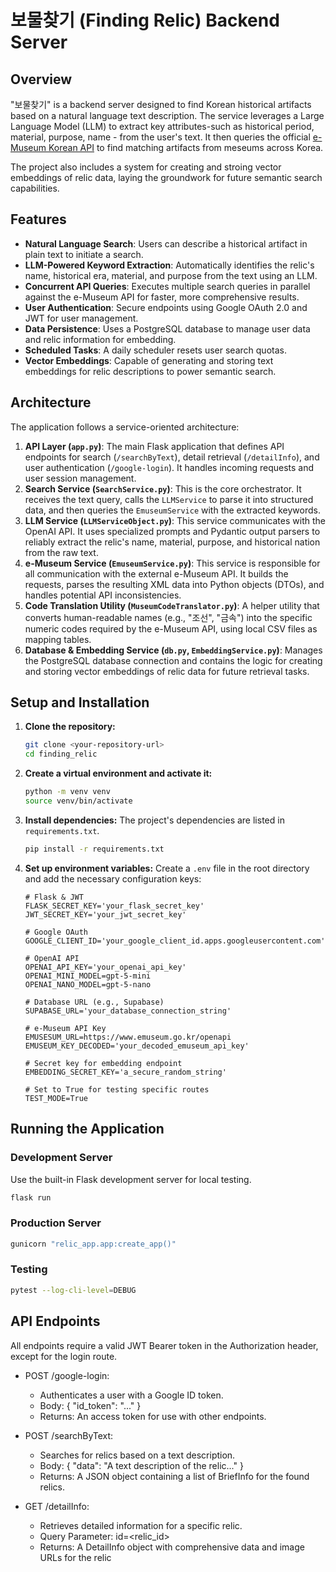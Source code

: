 # 보물찾기 (Finding Relic) Backend Server

## Overview

"보물찾기" is a backend server designed to find Korean historical artifacts based on a natural language text description. The service leverages a Large Language Model (LLM) to extract key attributes-such as historical period, material, purpose, name - from the user's text. It then queries the official [e-Museum Korean API](https://www.emuseum.go.kr/main) to find matching artifacts from meseums across Korea.

The project also includes a system for creating and stroing vector embeddings of relic data, laying the groundwork for future semantic search capabilities.


## Features

* **Natural Language Search**: Users can describe a historical artifact in plain text to initiate a search.
* **LLM-Powered Keyword Extraction**: Automatically identifies the relic's name, historical era, material, and purpose from the text using an LLM.
* **Concurrent API Queries**: Executes multiple search queries in parallel against the e-Museum API for faster, more comprehensive results.
* **User Authentication**: Secure endpoints using Google OAuth 2.0 and JWT for user management.
* **Data Persistence**: Uses a PostgreSQL database to manage user data and relic information for embedding.
* **Scheduled Tasks**: A daily scheduler resets user search quotas.
* **Vector Embeddings**: Capable of generating and storing text embeddings for relic descriptions to power semantic search.


## Architecture

The application follows a service-oriented architecture:

1.  **API Layer (`app.py`)**: The main Flask application that defines API endpoints for search (`/searchByText`), detail retrieval (`/detailInfo`), and user authentication (`/google-login`). It handles incoming requests and user session management.
2.  **Search Service (`SearchService.py`)**: This is the core orchestrator. It receives the text query, calls the `LLMService` to parse it into structured data, and then queries the `EmuseumService` with the extracted keywords.
3.  **LLM Service (`LLMServiceObject.py`)**: This service communicates with the OpenAI API. It uses specialized prompts and Pydantic output parsers to reliably extract the relic's name, material, purpose, and historical nation from the raw text.
4.  **e-Museum Service (`EmuseumService.py`)**: This service is responsible for all communication with the external e-Museum API. It builds the requests, parses the resulting XML data into Python objects (DTOs), and handles potential API inconsistencies.
5.  **Code Translation Utility (`MuseumCodeTranslator.py`)**: A helper utility that converts human-readable names (e.g., "조선", "금속") into the specific numeric codes required by the e-Museum API, using local CSV files as mapping tables.
6.  **Database & Embedding Service (`db.py`, `EmbeddingService.py`)**: Manages the PostgreSQL database connection and contains the logic for creating and storing vector embeddings of relic data for future retrieval tasks.


## Setup and Installation

1.  **Clone the repository:**
    ```bash
    git clone <your-repository-url>
    cd finding_relic
    ```

2.  **Create a virtual environment and activate it:**
    ```bash
    python -m venv venv
    source venv/bin/activate
    ```

3.  **Install dependencies:**
    The project's dependencies are listed in `requirements.txt`.
    ```bash
    pip install -r requirements.txt
    ```

4.  **Set up environment variables:**
    Create a `.env` file in the root directory and add the necessary configuration keys:
    ```.env
    # Flask & JWT
    FLASK_SECRET_KEY='your_flask_secret_key'
    JWT_SECRET_KEY='your_jwt_secret_key'

    # Google OAuth
    GOOGLE_CLIENT_ID='your_google_client_id.apps.googleusercontent.com'

    # OpenAI API
    OPENAI_API_KEY='your_openai_api_key'
    OPENAI_MINI_MODEL=gpt-5-mini
    OPENAI_NANO_MODEL=gpt-5-nano

    # Database URL (e.g., Supabase)
    SUPABASE_URL='your_database_connection_string'

    # e-Museum API Key
    EMUSESUM_URL=https://www.emuseum.go.kr/openapi
    EMUSEUM_KEY_DECODED='your_decoded_emuseum_api_key'

    # Secret key for embedding endpoint
    EMBEDDING_SECRET_KEY='a_secure_random_string'

    # Set to True for testing specific routes
    TEST_MODE=True
    ```




## Running the Application

### Development Server

Use the built-in Flask development server for local testing.

```bash
flask run
```
### Production Server
```bash
gunicorn "relic_app.app:create_app()"
```

### Testing
```bash
pytest --log-cli-level=DEBUG
```

## API Endpoints


All endpoints require a valid JWT Bearer token in the Authorization header, except for the login route.

* POST /google-login:
   * Authenticates a user with a Google ID token.
   * Body: { "id_token": "..." }
   * Returns: An access token for use with other endpoints.

* POST /searchByText:
    * Searches for relics based on a text description.
    * Body: { "data": "A text description of the relic..." }
    * Returns: A JSON object containing a list of BriefInfo for the found relics.

* GET /detailInfo:
    * Retrieves detailed information for a specific relic.
    * Query Parameter: id=<relic_id>
    * Returns: A DetailInfo object with comprehensive data and image URLs for the relic
